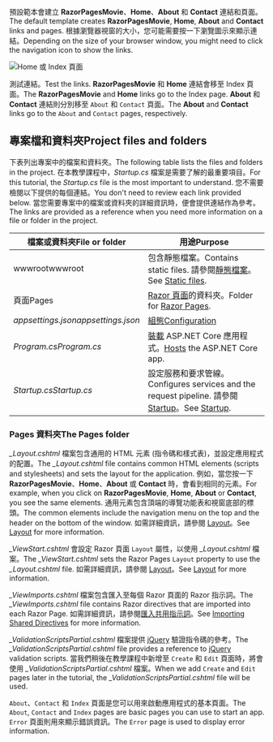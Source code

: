 <span data-ttu-id="0ca41-101">預設範本會建立 **RazorPagesMovie**、**Home**、**About** 和 **Contact** 連結和頁面。</span><span class="sxs-lookup"><span data-stu-id="0ca41-101">The default template creates **RazorPagesMovie**, **Home**, **About** and **Contact** links and pages.</span></span> <span data-ttu-id="0ca41-102">根據瀏覽器視窗的大小，您可能需要按一下瀏覽圖示來顯示連結。</span><span class="sxs-lookup"><span data-stu-id="0ca41-102">Depending on the size of your browser window, you might need to click the navigation icon to show the links.</span></span>

![Home 或 Index 頁面](../../tutorials/razor-pages/razor-pages-start/_static/home2.png)

<span data-ttu-id="0ca41-104">測試連結。</span><span class="sxs-lookup"><span data-stu-id="0ca41-104">Test the links.</span></span> <span data-ttu-id="0ca41-105">**RazorPagesMovie** 和 **Home** 連結會移至 Index 頁面。</span><span class="sxs-lookup"><span data-stu-id="0ca41-105">The **RazorPagesMovie** and **Home** links go to the Index page.</span></span> <span data-ttu-id="0ca41-106">**About** 和 **Contact** 連結則分別移至 `About` 和 `Contact` 頁面。</span><span class="sxs-lookup"><span data-stu-id="0ca41-106">The **About** and **Contact** links go to the `About` and `Contact` pages, respectively.</span></span>

## <a name="project-files-and-folders"></a><span data-ttu-id="0ca41-107">專案檔和資料夾</span><span class="sxs-lookup"><span data-stu-id="0ca41-107">Project files and folders</span></span>

<span data-ttu-id="0ca41-108">下表列出專案中的檔案和資料夾。</span><span class="sxs-lookup"><span data-stu-id="0ca41-108">The following table lists the files and folders in the project.</span></span> <span data-ttu-id="0ca41-109">在本教學課程中，*Startup.cs* 檔案是需要了解的最重要項目。</span><span class="sxs-lookup"><span data-stu-id="0ca41-109">For this tutorial, the *Startup.cs* file is the most important to understand.</span></span> <span data-ttu-id="0ca41-110">您不需要檢閱以下提供的每個連結。</span><span class="sxs-lookup"><span data-stu-id="0ca41-110">You don't need to review each link provided below.</span></span> <span data-ttu-id="0ca41-111">當您需要專案中的檔案或資料夾的詳細資訊時，便會提供連結作為參考。</span><span class="sxs-lookup"><span data-stu-id="0ca41-111">The links are provided as a reference when you need more information on a file or folder in the project.</span></span>

| <span data-ttu-id="0ca41-112">檔案或資料夾</span><span class="sxs-lookup"><span data-stu-id="0ca41-112">File or folder</span></span>              | <span data-ttu-id="0ca41-113">用途</span><span class="sxs-lookup"><span data-stu-id="0ca41-113">Purpose</span></span> |
| ----------------- | ------------ |
| <span data-ttu-id="0ca41-114">wwwroot</span><span class="sxs-lookup"><span data-stu-id="0ca41-114">wwwroot</span></span> | <span data-ttu-id="0ca41-115">包含靜態檔案。</span><span class="sxs-lookup"><span data-stu-id="0ca41-115">Contains static files.</span></span> <span data-ttu-id="0ca41-116">請參閱[靜態檔案](xref:fundamentals/static-files)。</span><span class="sxs-lookup"><span data-stu-id="0ca41-116">See [Static files](xref:fundamentals/static-files).</span></span> |
| <span data-ttu-id="0ca41-117">頁面</span><span class="sxs-lookup"><span data-stu-id="0ca41-117">Pages</span></span> | <span data-ttu-id="0ca41-118">[Razor 頁面](xref:razor-pages/index)的資料夾。</span><span class="sxs-lookup"><span data-stu-id="0ca41-118">Folder for [Razor Pages](xref:razor-pages/index).</span></span> |
| <span data-ttu-id="0ca41-119">*appsettings.json*</span><span class="sxs-lookup"><span data-stu-id="0ca41-119">*appsettings.json*</span></span> | [<span data-ttu-id="0ca41-120">組態</span><span class="sxs-lookup"><span data-stu-id="0ca41-120">Configuration</span></span>](xref:fundamentals/configuration/index) |
| <span data-ttu-id="0ca41-121">*Program.cs*</span><span class="sxs-lookup"><span data-stu-id="0ca41-121">*Program.cs*</span></span> | <span data-ttu-id="0ca41-122">[裝載](xref:fundamentals/host/index) ASP.NET Core 應用程式。</span><span class="sxs-lookup"><span data-stu-id="0ca41-122">[Hosts](xref:fundamentals/host/index) the ASP.NET Core app.</span></span>|
| <span data-ttu-id="0ca41-123">*Startup.cs*</span><span class="sxs-lookup"><span data-stu-id="0ca41-123">*Startup.cs*</span></span> | <span data-ttu-id="0ca41-124">設定服務和要求管線。</span><span class="sxs-lookup"><span data-stu-id="0ca41-124">Configures services and the request pipeline.</span></span> <span data-ttu-id="0ca41-125">請參閱 [Startup](xref:fundamentals/startup)。</span><span class="sxs-lookup"><span data-stu-id="0ca41-125">See [Startup](xref:fundamentals/startup).</span></span>|

### <a name="the-pages-folder"></a><span data-ttu-id="0ca41-126">Pages 資料夾</span><span class="sxs-lookup"><span data-stu-id="0ca41-126">The Pages folder</span></span>

<span data-ttu-id="0ca41-127">*_Layout.cshtml* 檔案包含通用的 HTML 元素 (指令碼和樣式表)，並設定應用程式的配置。</span><span class="sxs-lookup"><span data-stu-id="0ca41-127">The *_Layout.cshtml* file contains common HTML elements (scripts and stylesheets) and sets the layout for the application.</span></span> <span data-ttu-id="0ca41-128">例如，當您按一下 **RazorPagesMovie**、**Home**、**About** 或 **Contact** 時，會看到相同的元素。</span><span class="sxs-lookup"><span data-stu-id="0ca41-128">For example, when you click on **RazorPagesMovie**, **Home**, **About** or **Contact**, you see the same elements.</span></span> <span data-ttu-id="0ca41-129">通用元素包含頂端的導覽功能表和視窗底部的標頭。</span><span class="sxs-lookup"><span data-stu-id="0ca41-129">The common elements include the navigation menu on the top and the header on the bottom of the window.</span></span> <span data-ttu-id="0ca41-130">如需詳細資訊，請參閱 [Layout](xref:mvc/views/layout)。</span><span class="sxs-lookup"><span data-stu-id="0ca41-130">See [Layout](xref:mvc/views/layout) for more information.</span></span>

<span data-ttu-id="0ca41-131">*_ViewStart.cshtml* 會設定 Razor 頁面 `Layout` 屬性，以使用 *_Layout.cshtml* 檔案。</span><span class="sxs-lookup"><span data-stu-id="0ca41-131">The *_ViewStart.cshtml* sets the Razor Pages `Layout` property to use the *_Layout.cshtml* file.</span></span> <span data-ttu-id="0ca41-132">如需詳細資訊，請參閱 [Layout](xref:mvc/views/layout)。</span><span class="sxs-lookup"><span data-stu-id="0ca41-132">See [Layout](xref:mvc/views/layout) for more information.</span></span>

<span data-ttu-id="0ca41-133">*_ViewImports.cshtml* 檔案包含匯入至每個 Razor 頁面的 Razor 指示詞。</span><span class="sxs-lookup"><span data-stu-id="0ca41-133">The *_ViewImports.cshtml* file contains Razor directives that are imported into each Razor Page.</span></span> <span data-ttu-id="0ca41-134">如需詳細資訊，請參閱[匯入共用指示詞](xref:mvc/views/layout#importing-shared-directives)。</span><span class="sxs-lookup"><span data-stu-id="0ca41-134">See [Importing Shared Directives](xref:mvc/views/layout#importing-shared-directives) for more information.</span></span>

<span data-ttu-id="0ca41-135">*_ValidationScriptsPartial.cshtml* 檔案提供 [jQuery](https://jquery.com/) 驗證指令碼的參考。</span><span class="sxs-lookup"><span data-stu-id="0ca41-135">The *_ValidationScriptsPartial.cshtml* file provides a reference to [jQuery](https://jquery.com/) validation scripts.</span></span> <span data-ttu-id="0ca41-136">當我們稍後在教學課程中新增至 `Create` 和 `Edit` 頁面時，將會使用 *_ValidationScriptsPartial.cshtml* 檔案。</span><span class="sxs-lookup"><span data-stu-id="0ca41-136">When we add `Create` and `Edit` pages later in the tutorial, the *_ValidationScriptsPartial.cshtml* file will be used.</span></span>

<span data-ttu-id="0ca41-137">`About`、`Contact` 和 `Index` 頁面是您可以用來啟動應用程式的基本頁面。</span><span class="sxs-lookup"><span data-stu-id="0ca41-137">The `About`, `Contact` and `Index` pages are basic pages you can use to start an app.</span></span> <span data-ttu-id="0ca41-138">`Error` 頁面則用來顯示錯誤資訊。</span><span class="sxs-lookup"><span data-stu-id="0ca41-138">The `Error` page is used to display error information.</span></span>
